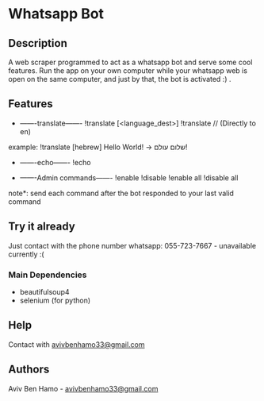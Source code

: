# Whatsapp Bot

## Description
A web scraper programmed to act as a whatsapp bot and serve some cool features.
Run the app on your own computer while your whatsapp web is open on the same computer,
and just by that, the bot is activated :) .

## Features
* ——-translate——-
!translate [<language_dest>] <sentence>
!translate <sentence>      // (Directly to en)

example:
  !translate [hebrew] Hello World!  ->  שלום עולם!
  
* ——-echo——-
!echo <sentence>


* ——-Admin commands——-
!enable <command>
!disable <command>
!enable all
!disable all

note*: send each command after the bot responded to your last valid command

## Try it already
Just contact with the phone number whatsapp: 055-723-7667 - unavailable currently :(

### Main Dependencies
* beautifulsoup4
* selenium (for python)

## Help
Contact with avivbenhamo33@gmail.com

## Authors
Aviv Ben Hamo - avivbenhamo33@gmail.com
